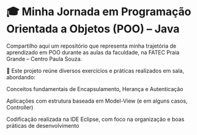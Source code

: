 <h1>🎓 Minha Jornada em Programação Orientada a Objetos (POO) – Java</h1>

<p>Compartilho aqui um repositório que representa minha trajetória de aprendizado em POO durante as aulas da faculdade, na FATEC Praia Grande – Centro Paula Souza.

📌 Este projeto reúne diversos exercícios e práticas realizados em sala, abordando:

Conceitos fundamentais de Encapsulamento, Herança e Autenticação

Aplicações com estrutura baseada em Model-View (e em alguns casos, Controller)

Codificação realizada na IDE Eclipse, com foco na organização e boas práticas de desenvolvimento</p>
